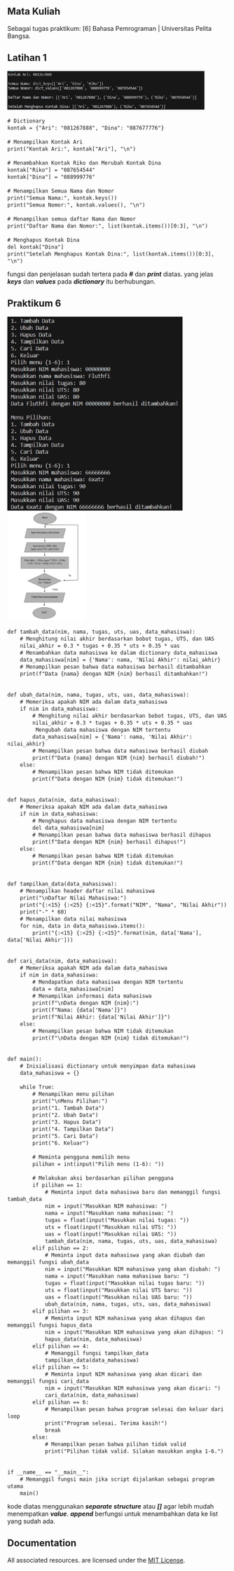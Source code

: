 ## Mata Kuliah
Sebagai tugas praktikum: [6] Bahasa Pemrograman | Universitas Pelita Bangsa. 

## Latihan 1
<p align="left">
  <img src="/ss/latihan1.jpg" width="450">
</p>

    # Dictionary
    kontak = {"Ari": "081267888", "Dina": "087677776"}

    # Menampilkan Kontak Ari
    print("Kontak Ari:", kontak["Ari"], "\n")

    # Menambahkan Kontak Riko dan Merubah Kontak Dina
    kontak["Riko"] = "087654544"
    kontak["Dina"] = "088999776"

    # Menampilkan Semua Nama dan Nomor
    print("Semua Nama:", kontak.keys())
    print("Semua Nomor:", kontak.values(), "\n")

    # Menampilkan semua daftar Nama dan Nomor
    print("Daftar Nama dan Nomor:", list(kontak.items())[0:3], "\n")

    # Menghapus Kontak Dina
    del kontak["Dina"]
    print("Setelah Menghapus Kontak Dina:", list(kontak.items())[0:3], "\n")

fungsi dan penjelasan sudah tertera pada ***#*** dan ***print*** diatas.
yang jelas ***keys*** dan ***values*** pada ***dictionary*** itu berhubungan.

## Praktikum 6
<p align="left">
  <img src="/ss/praktikum6.jpg" width="400">
  <img src="/ss/flowchart.jpg" width="180">
</p>

    def tambah_data(nim, nama, tugas, uts, uas, data_mahasiswa):
        # Menghitung nilai akhir berdasarkan bobot tugas, UTS, dan UAS
        nilai_akhir = 0.3 * tugas + 0.35 * uts + 0.35 * uas
        # Menambahkan data mahasiswa ke dalam dictionary data_mahasiswa
        data_mahasiswa[nim] = {'Nama': nama, 'Nilai Akhir': nilai_akhir}
        # Menampilkan pesan bahwa data mahasiswa berhasil ditambahkan
        print(f"Data {nama} dengan NIM {nim} berhasil ditambahkan!")


    def ubah_data(nim, nama, tugas, uts, uas, data_mahasiswa):
        # Memeriksa apakah NIM ada dalam data_mahasiswa
        if nim in data_mahasiswa:
            # Menghitung nilai akhir berdasarkan bobot tugas, UTS, dan UAS
            nilai_akhir = 0.3 * tugas + 0.35 * uts + 0.35 * uas
             Mengubah data mahasiswa dengan NIM tertentu
            data_mahasiswa[nim] = {'Nama': nama, 'Nilai Akhir': nilai_akhir}
            # Menampilkan pesan bahwa data mahasiswa berhasil diubah
            print(f"Data {nama} dengan NIM {nim} berhasil diubah!")
        else:
            # Menampilkan pesan bahwa NIM tidak ditemukan
            print(f"Data dengan NIM {nim} tidak ditemukan!")


    def hapus_data(nim, data_mahasiswa):
        # Memeriksa apakah NIM ada dalam data_mahasiswa
        if nim in data_mahasiswa:
            # Menghapus data mahasiswa dengan NIM tertentu
            del data_mahasiswa[nim]
            # Menampilkan pesan bahwa data mahasiswa berhasil dihapus
            print(f"Data dengan NIM {nim} berhasil dihapus!")
        else:
            # Menampilkan pesan bahwa NIM tidak ditemukan
            print(f"Data dengan NIM {nim} tidak ditemukan!")


    def tampilkan_data(data_mahasiswa):
        # Menampilkan header daftar nilai mahasiswa
        print("\nDaftar Nilai Mahasiswa:")
        print("{:<15} {:<25} {:<15}".format("NIM", "Nama", "Nilai Akhir"))
        print("-" * 60)
        # Menampilkan data nilai mahasiswa
        for nim, data in data_mahasiswa.items():
            print("{:<15} {:<25} {:<15}".format(nim, data['Nama'], data['Nilai Akhir']))


    def cari_data(nim, data_mahasiswa):
        # Memeriksa apakah NIM ada dalam data_mahasiswa
        if nim in data_mahasiswa:
            # Mendapatkan data mahasiswa dengan NIM tertentu
            data = data_mahasiswa[nim]
            # Menampilkan informasi data mahasiswa
            print(f"\nData dengan NIM {nim}:")
            print(f"Nama: {data['Nama']}")
            print(f"Nilai Akhir: {data['Nilai Akhir']}")
        else:
            # Menampilkan pesan bahwa NIM tidak ditemukan
            print(f"\nData dengan NIM {nim} tidak ditemukan!")


    def main():
        # Inisialisasi dictionary untuk menyimpan data mahasiswa
        data_mahasiswa = {}

        while True:
            # Menampilkan menu pilihan
            print("\nMenu Pilihan:")
            print("1. Tambah Data")
            print("2. Ubah Data")
            print("3. Hapus Data")
            print("4. Tampilkan Data")
            print("5. Cari Data")
            print("6. Keluar")

            # Meminta pengguna memilih menu
            pilihan = int(input("Pilih menu (1-6): "))

            # Melakukan aksi berdasarkan pilihan pengguna
            if pilihan == 1:
                # Meminta input data mahasiswa baru dan memanggil fungsi tambah_data
                nim = input("Masukkan NIM mahasiswa: ")
                nama = input("Masukkan nama mahasiswa: ")
                tugas = float(input("Masukkan nilai tugas: "))
                uts = float(input("Masukkan nilai UTS: "))
                uas = float(input("Masukkan nilai UAS: "))
                tambah_data(nim, nama, tugas, uts, uas, data_mahasiswa)
            elif pilihan == 2:
                # Meminta input data mahasiswa yang akan diubah dan memanggil fungsi ubah_data
                nim = input("Masukkan NIM mahasiswa yang akan diubah: ")
                nama = input("Masukkan nama mahasiswa baru: ")
                tugas = float(input("Masukkan nilai tugas baru: "))
                uts = float(input("Masukkan nilai UTS baru: "))
                uas = float(input("Masukkan nilai UAS baru: "))
                ubah_data(nim, nama, tugas, uts, uas, data_mahasiswa)
            elif pilihan == 3:
                # Meminta input NIM mahasiswa yang akan dihapus dan memanggil fungsi hapus_data
                nim = input("Masukkan NIM mahasiswa yang akan dihapus: ")
                hapus_data(nim, data_mahasiswa)
            elif pilihan == 4:
                # Memanggil fungsi tampilkan_data
                tampilkan_data(data_mahasiswa)
            elif pilihan == 5:
                # Meminta input NIM mahasiswa yang akan dicari dan memanggil fungsi cari_data
                nim = input("Masukkan NIM mahasiswa yang akan dicari: ")
                cari_data(nim, data_mahasiswa)
            elif pilihan == 6:
                # Menampilkan pesan bahwa program selesai dan keluar dari loop
                print("Program selesai. Terima kasih!")
                break
            else:
                # Menampilkan pesan bahwa pilihan tidak valid
                print("Pilihan tidak valid. Silakan masukkan angka 1-6.")


    if __name__ == "__main__":
        # Memanggil fungsi main jika script dijalankan sebagai program utama
        main()

kode diatas menggunakan ***separate structure*** atau ***[]*** agar lebih mudah menempatkan ***value***.
***append*** berfungsi untuk menambahkan data ke list yang sudah ada.

## Documentation
All associated resources. are licensed under the [MIT License](https://mit-license.org/).
